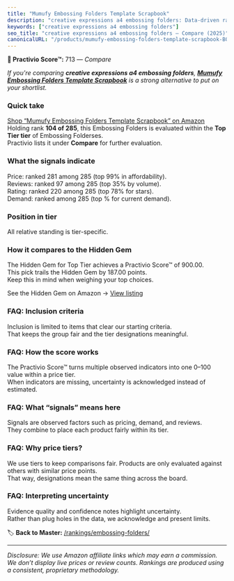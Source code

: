 ```yaml
---
title: "Mumufy Embossing Folders Template Scrapbook"
description: "creative expressions a4 embossing folders: Data-driven ranking using the Practivio Score™. Positioned by quality, value, demand, findability, momentum."
keywords: ["creative expressions a4 embossing folders"]
seo_title: "creative expressions a4 embossing folders — Compare (2025)"
canonicalURL: "/products/mumufy-embossing-folders-template-scrapbook-B0CHJ9XJY8/"
---
```


**🛒 Practivio Score™:** 713 — _Compare_


*If you're comparing **creative expressions a4 embossing folders**, **[Mumufy Embossing Folders Template Scrapbook](https://www.amazon.com/dp/B0CHJ9XJY8?tag=practivio-20)** is a strong alternative to put on your shortlist.*
### Quick take
[Shop “Mumufy Embossing Folders Template Scrapbook” on Amazon](https://www.amazon.com/dp/B0CHJ9XJY8?tag=practivio-20)
Holding rank **104 of 285**, this Embossing Folders is evaluated within the **Top Tier tier** of Embossing Folderses.  
Practivio lists it under **Compare** for further evaluation.

### What the signals indicate
Price: ranked 281 among 285 (top 99% in affordability).  
Reviews: ranked 97 among 285 (top 35% by volume).  
Rating: ranked 220 among 285 (top 78% for stars).  
Demand: ranked  among 285 (top % for current demand).

### Position in tier
All relative standing is tier-specific.

### How it compares to the Hidden Gem
The Hidden Gem for Top Tier achieves a Practivio Score™ of 900.00.  
This pick trails the Hidden Gem by 187.00 points.  
Keep this in mind when weighing your top choices.  

See the Hidden Gem on Amazon → [View listing](https://www.amazon.com/dp/B001BDI70A?tag=practivio-20)

### FAQ: Inclusion criteria
Inclusion is limited to items that clear our starting criteria.  
That keeps the group fair and the tier designations meaningful.

### FAQ: How the score works
The Practivio Score™ turns multiple observed indicators into one 0–100 value within a price tier.  
When indicators are missing, uncertainty is acknowledged instead of estimated.

### FAQ: What “signals” means here
Signals are observed factors such as pricing, demand, and reviews.  
They combine to place each product fairly within its tier.

### FAQ: Why price tiers?
We use tiers to keep comparisons fair. Products are only evaluated against others with similar price points.  
That way, designations mean the same thing across the board.

### FAQ: Interpreting uncertainty
Evidence quality and confidence notes highlight uncertainty.  
Rather than plug holes in the data, we acknowledge and present limits.

<!-- Missing template for Compare/CompareWithinPriceClass -->


🏷️ **Back to Master:** [/rankings/embossing-folders/](/rankings/embossing-folders/)

---
_Disclosure: We use Amazon affiliate links which may earn a commission. We don’t display live prices or review counts. Rankings are produced using a consistent, proprietary methodology._
